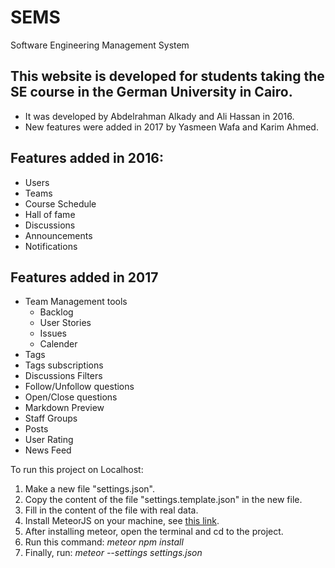 # SEMS
Software Engineering Management System

## This website is developed for students taking the SE course in the German University in Cairo.
- It was developed by Abdelrahman Alkady and Ali Hassan in 2016.
- New features were added in 2017 by Yasmeen Wafa and Karim Ahmed.

## Features added in 2016:
- Users
- Teams
- Course Schedule
- Hall of fame
- Discussions
- Announcements
- Notifications

## Features added in 2017
- Team Management tools
  - Backlog
  - User Stories
  - Issues
  - Calender
 - Tags
 - Tags subscriptions
 - Discussions Filters
 - Follow/Unfollow questions
 - Open/Close questions
 - Markdown Preview
 - Staff Groups
 - Posts
 - User Rating
 - News Feed
 
 To run this project on Localhost:
  
  1. Make a new file "settings.json".
  2. Copy the content of the file "settings.template.json" in the new file.
  3. Fill in the content of the file with real data.
  4. Install MeteorJS on your machine, see [this link](https://www.meteor.com/).
  5. After installing meteor, open the terminal and cd to the project.
  6. Run this command: _meteor npm install_
  7. Finally, run: _meteor --settings settings.json_
